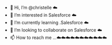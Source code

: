 - 👋 Hi, I’m @christelle ☁️
- 👀 I’m interested in Salesforce ☁️
- 🌱 I’m currently learning .Salesforce ☁️
- 💞️ I’m looking to collaborate on Salesforce ☁️
- 📫 How to reach me ...☁️☁️☁️☁️☁️☁️☁️☁️☁️☁️☁️

<!---
christelleLB/christelleLB is a ✨ special ✨ repository because its `README.md` (this file) appears on your GitHub profile.
You can click the Preview link to take a look at your changes.
--->
